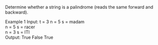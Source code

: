 Determine whether a string is a palindrome (reads the same forward and backward).

Example 1
Input:
t = 3
n = 5
s = madam  
n = 5
s = racer  
n = 3
s = ITI  
Output:
True
False
True